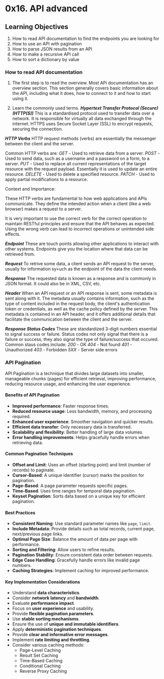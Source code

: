 # 0x16. API advanced

## Learning Objectives

1. How to read API documentation to find the endpoints you are looking for
2. How to use an API with pagination
3. How to parse JSON results from an API
4. How to make a recursive API call
5. How to sort a dictionary by value

### How to read API documentation

1. The first step is to read the overview.
Most APi documentation has an overview section. This section generally covers basic information about the API, including what it does, how to connect to it and how to start using it.

2. Learn the commonly used terms.
***Hypertext Transfer Protocol (Secure) (HTTP(S))***
This is a standardised protocol used to transfer data over a network. It is responsible for virtually all data exchanged through the internet.
HTTPS uses Secure Socket Layer (SSL) to encrypt requests, securing the connection.

***HTTP Verbs***
HTTP request methods (verbs) are essentially the messenger between the client and the server.

Common HTTP verbs are:
*GET* - Used to retrieve data from a server.
*POST* - Used to send data, such as a username and a password on a form, to a server.
*PUT* - Used to replace all current representations of the target resource with the request payload. Essentially it is used to update an entire resource.
*DELETE* - Used to delete a specified resource.
*PATCH* - Used to apply partial modifications to a resource.

Context and Importance:

These HTTP verbs are fundamental to how web applications and APIs communicate. They define the intended action when a client (like a web browser) makes a request to a server. 

It is very important to use the correct verb for the correct operation to maintain RESTful principles and ensure that the API behaves as expected. Using the wrong verb can lead to incorrect operations or unintended side effects.

***Endpoint***
These are touch points allowing other applications to interact with other systems. Endpoints give you the location where that data can be retrieved from.

***Request***
To retrive some data, a client sends an API request to the server, usually for information sy=uch as the endpoint of the data the client needs.

***Response***
The requested data is known as a response and is commonly in JSON format. It could also be in XML, CSV, etc.

***Header***
When an API request or an API response is sent, some metadata is sent along with it. The metadata usually contains information, such as the type of content included in the request body, the client's authentication token or credentials, as well as the cache policy defined by the server. This metadata is contained in an API header, and it offers additional details that facilitate the communication between the client and the server.

***Response Status Codes***
These are standardized 3-digit numbers essential to signal success or failure.
Status codes not only signal that there is a failure or success, they also signal the type of failure/success that occured.
Common staus codes include:
*200* - OK
*404* - Not found
*401* - Unauthorized
*403* - Forbidden
*5XX* - Server side errors

### API Pagination

API Pagination is a technique that divides large datasets into smaller, manageable chunks (pages) for efficient retrieval, improving performance, reducing resource usage, and enhancing the user experience.

#### Benefits of API Pagination

- **Improved performance**: Faster response times.
- **Reduced resource usage**: Less bandwidth, memory, and processing required.
- **Enhanced user experience**: Smoother navigation and quicker results.
- **Efficient data transfer**: Only necessary data is transferred.
- **Scalability and flexibility**: Better handling of large data volumes.
- **Error handling improvements**: Helps gracefully handle errors when retrieving data.

#### Common Pagination Techniques

- **Offset and Limit**: Uses an offset (starting point) and limit (number of records) to paginate.
- **Cursor-Based**: A unique identifier (cursor) marks the position for pagination.
- **Page-Based**: A page parameter requests specific pages.
- **Time-Based**: Uses time ranges for temporal data pagination.
- **Keyset Pagination**: Sorts data based on a unique key for efficient pagination.

#### Best Practices

- **Consistent Naming**: Use standard parameter names like `page`, `limit`.
- **Include Metadata**: Provide details such as total records, current page, next/previous page links.
- **Optimal Page Size**: Balance the amount of data per page with performance.
- **Sorting and Filtering**: Allow users to refine results.
- **Pagination Stability**: Ensure consistent data order between requests.
- **Edge Case Handling**: Gracefully handle errors like invalid page numbers.
- **Caching Strategies**: Implement caching for improved performance.

#### Key Implementation Considerations

- Understand **data characteristics**.
- Consider **network latency** and **bandwidth**.
- Evaluate **performance impact**.
- Focus on **user experience** and usability.
- Provide **flexible pagination parameters**.
- Use **stable sorting mechanisms**.
- Ensure the use of **unique and immutable identifiers**.
- Apply **deterministic pagination techniques**.
- Provide **clear and informative error messages**.
- Implement **rate limiting and throttling**.
- Consider various caching methods:
  - Page-Level Caching
  - Result Set Caching
  - Time-Based Caching
  - Conditional Caching
  - Reverse Proxy Caching
